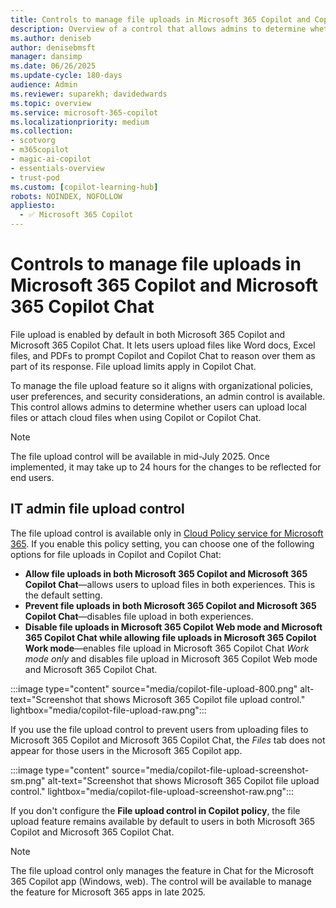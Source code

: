 ```yaml
---
title: Controls to manage file uploads in Microsoft 365 Copilot and Copilot Chat
description: Overview of a control that allows admins to determine whether users can upload local files or attach cloud files when using Copilot or Copilot Chat. 
ms.author: deniseb
author: denisebmsft
manager: dansimp
ms.date: 06/26/2025
ms.update-cycle: 180-days
audience: Admin
ms.reviewer: suparekh; davidedwards
ms.topic: overview
ms.service: microsoft-365-copilot
ms.localizationpriority: medium
ms.collection: 
- scotvorg
- m365copilot
- magic-ai-copilot
- essentials-overview
- trust-pod
ms.custom: [copilot-learning-hub]
robots: NOINDEX, NOFOLLOW
appliesto:
  - ✅ Microsoft 365 Copilot
---
```


# Controls to manage file uploads in Microsoft 365 Copilot and Microsoft 365 Copilot Chat

File upload is enabled by default in both Microsoft 365 Copilot and Microsoft 365 Copilot Chat. It lets users upload files like Word docs, Excel files, and PDFs to prompt Copilot and Copilot Chat to reason over them as part of its response. File upload limits apply in Copilot Chat.

To manage the file upload feature so it aligns with organizational policies, user preferences, and security considerations, an admin control is available. This control allows admins to determine whether users can upload local files or attach cloud files when using Copilot or Copilot Chat.

> [!NOTE]
> The file upload control will be available in mid-July 2025. Once implemented, it may take up to 24 hours for the changes to be reflected for end users.

## IT admin file upload control

The file upload control is available only in [Cloud Policy service for Microsoft 365](/microsoft-365-apps/admin-center/overview-cloud-policy). If you enable this policy setting, you can choose one of the following options for file uploads in Copilot and Copilot Chat:  
- **Allow file uploads in both Microsoft 365 Copilot and Microsoft 365 Copilot Chat**—allows users to upload files in both experiences. This is the default setting.
- **Prevent file uploads in both Microsoft 365 Copilot and Microsoft 365 Copilot Chat**—disables file upload in both experiences.
- **Disable file uploads in Microsoft 365 Copilot Web mode and Microsoft 365 Copilot Chat while allowing file uploads in Microsoft 365 Copilot Work mode**—enables file upload in Microsoft 365 Copilot Chat *Work mode only* and disables file upload in Microsoft 365 Copilot Web mode and Microsoft 365 Copilot Chat.
 
:::image type="content" source="media/copilot-file-upload-800.png" alt-text="Screenshot that shows Microsoft 365 Copilot file upload control." lightbox="media/copilot-file-upload-raw.png":::
 
If you use the file upload control to prevent users from uploading files to Microsoft 365 Copilot and Microsoft 365 Copilot Chat, the *Files* tab does not appear for those users in the Microsoft 365 Copilot app.

:::image type="content" source="media/copilot-file-upload-screenshot-sm.png" alt-text="Screenshot that shows Microsoft 365 Copilot file upload control." lightbox="media/copilot-file-upload-screenshot-raw.png":::

If you don't configure the **File upload control in Copilot policy**, the file upload feature remains available by default to users in both Microsoft 365 Copilot and Microsoft 365 Copilot Chat.  

> [!NOTE]
> The file upload control only manages the feature in Chat for the Microsoft 365 Copilot app (Windows, web). The control will be available to manage the feature for Microsoft 365 apps in late 2025. 